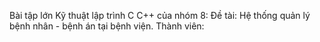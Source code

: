 Bài tập lớn Kỹ thuật lập trình C C++ của nhóm 8:
Đề tài: Hệ thống quản lý bệnh nhân - bệnh án tại bệnh viện.
Thành viên:

